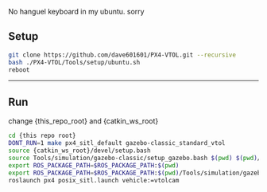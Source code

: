 
No hanguel keyboard in my ubuntu. sorry


##  Setup


   
```bash
git clone https://github.com/dave601601/PX4-VTOL.git --recursive
bash ./PX4-VTOL/Tools/setup/ubuntu.sh
reboot
```



---

## Run

change {this_repo_root} and {catkin_ws_root}

```bash
cd {this repo root}
DONT_RUN=1 make px4_sitl_default gazebo-classic_standard_vtol
source {catkin_ws_root}/devel/setup.bash   
source Tools/simulation/gazebo-classic/setup_gazebo.bash $(pwd) $(pwd)/build/px4_sitl_default
export ROS_PACKAGE_PATH=$ROS_PACKAGE_PATH:$(pwd)
export ROS_PACKAGE_PATH=$ROS_PACKAGE_PATH:$(pwd)/Tools/simulation/gazebo-classic/sitl_gazebo-classic
roslaunch px4 posix_sitl.launch vehicle:=vtolcam
```
  

